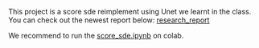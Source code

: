 This project is a score sde reimplement using Unet we learnt in the class.
You can check out the newest report below:
[research_report](score_sde.pdf)


We recommend to run the [score_sde.ipynb](score_sde.ipynb) on colab.
